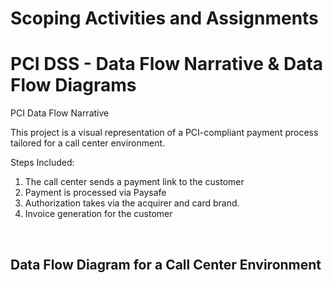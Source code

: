 <h1>Scoping Activities and Assignments</a> <a </a></h1>
<h1>PCI DSS - Data Flow Narrative & Data Flow Diagrams</h1>
PCI Data Flow Narrative
  
This project is a visual representation of a PCI-compliant payment process tailored for a call center environment.

Steps Included: 
1. The call center sends a payment link to the customer
2. Payment is processed via Paysafe
3. Authorization takes via the acquirer and card brand.
4. Invoice generation for the customer
<br />

<h2>Data Flow Diagram for a Call Center Environment</h2>


